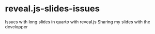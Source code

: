 # reveal.js-slides-issues
Issues with long slides in quarto with reveal.js
Sharing my slides with the developper
